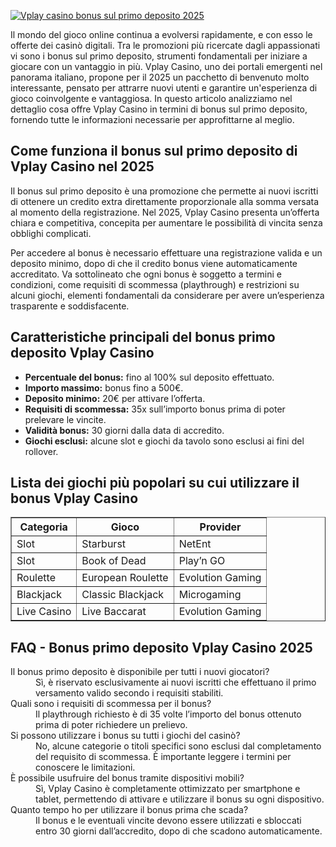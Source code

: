 [![Vplay casino bonus sul primo deposito 2025](https://123-caf.pages.dev/gitsignup.png)](https://vrmoo.ru/Bt82HjjY)

<div> <p>Il mondo del gioco online continua a evolversi rapidamente, e con esso le offerte dei casinò digitali. Tra le promozioni più ricercate dagli appassionati vi sono i bonus sul primo deposito, strumenti fondamentali per iniziare a giocare con un vantaggio in più. Vplay Casino, uno dei portali emergenti nel panorama italiano, propone per il 2025 un pacchetto di benvenuto molto interessante, pensato per attrarre nuovi utenti e garantire un'esperienza di gioco coinvolgente e vantaggiosa. In questo articolo analizziamo nel dettaglio cosa offre Vplay Casino in termini di bonus sul primo deposito, fornendo tutte le informazioni necessarie per approfittarne al meglio.</p>  <h2>Come funziona il bonus sul primo deposito di Vplay Casino nel 2025</h2> <p>Il bonus sul primo deposito è una promozione che permette ai nuovi iscritti di ottenere un credito extra direttamente proporzionale alla somma versata al momento della registrazione. Nel 2025, Vplay Casino presenta un’offerta chiara e competitiva, concepita per aumentare le possibilità di vincita senza obblighi complicati.</p> <p>Per accedere al bonus è necessario effettuare una registrazione valida e un deposito minimo, dopo di che il credito bonus viene automaticamente accreditato. Va sottolineato che ogni bonus è soggetto a termini e condizioni, come requisiti di scommessa (playthrough) e restrizioni su alcuni giochi, elementi fondamentali da considerare per avere un’esperienza trasparente e soddisfacente.</p>  <h2>Caratteristiche principali del bonus primo deposito Vplay Casino</h2> <ul> <li><strong>Percentuale del bonus:</strong> fino al 100% sul deposito effettuato.</li> <li><strong>Importo massimo:</strong> bonus fino a 500€.</li> <li><strong>Deposito minimo:</strong> 20€ per attivare l’offerta.</li> <li><strong>Requisiti di scommessa:</strong> 35x sull’importo bonus prima di poter prelevare le vincite.</li> <li><strong>Validità bonus:</strong> 30 giorni dalla data di accredito.</li> <li><strong>Giochi esclusi:</strong> alcune slot e giochi da tavolo sono esclusi ai fini del rollover.</li> </ul>  <h2>Lista dei giochi più popolari su cui utilizzare il bonus Vplay Casino</h2> <table border="1" cellpadding="5" cellspacing="0"> <thead> <tr> <th>Categoria</th> <th>Gioco</th> <th>Provider</th> </tr> </thead> <tbody> <tr> <td>Slot</td> <td>Starburst</td> <td>NetEnt</td> </tr> <tr> <td>Slot</td> <td>Book of Dead</td> <td>Play’n GO</td> </tr> <tr> <td>Roulette</td> <td>European Roulette</td> <td>Evolution Gaming</td> </tr> <tr> <td>Blackjack</td> <td>Classic Blackjack</td> <td>Microgaming</td> </tr> <tr> <td>Live Casino</td> <td>Live Baccarat</td> <td>Evolution Gaming</td> </tr> </tbody> </table>  <h2>FAQ - Bonus primo deposito Vplay Casino 2025</h2> <dl> <dt>Il bonus primo deposito è disponibile per tutti i nuovi giocatori?</dt> <dd>Sì, è riservato esclusivamente ai nuovi iscritti che effettuano il primo versamento valido secondo i requisiti stabiliti.</dd>  <dt>Quali sono i requisiti di scommessa per il bonus?</dt> <dd>Il playthrough richiesto è di 35 volte l’importo del bonus ottenuto prima di poter richiedere un prelievo.</dd>  <dt>Si possono utilizzare i bonus su tutti i giochi del casinò?</dt> <dd>No, alcune categorie o titoli specifici sono esclusi dal completamento del requisito di scommessa. È importante leggere i termini per conoscere le limitazioni.</dd>  <dt>È possibile usufruire del bonus tramite dispositivi mobili?</dt> <dd>Sì, Vplay Casino è completamente ottimizzato per smartphone e tablet, permettendo di attivare e utilizzare il bonus su ogni dispositivo.</dd>  <dt>Quanto tempo ho per utilizzare il bonus prima che scada?</dt> <dd>Il bonus e le eventuali vincite devono essere utilizzati e sbloccati entro 30 giorni dall’accredito, dopo di che scadono automaticamente.</dd> </dl> </div>